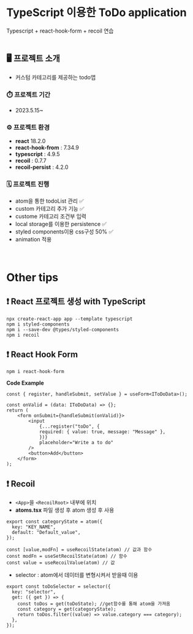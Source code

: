 # TypeScript 이용한 ToDo application

Typescript + react-hook-form + recoil 연습
<br><br>

## 🖥️ 프로젝트 소개

- 커스텀 카테고리를 제공하는 todo앱

### ⏱️ 프로젝트 기간

- 2023.5.15~

### ⚙️ 프로젝트 환경

- **react** 18.2.0
- **react-hook-from** : 7.34.9
- **typescript** : 4.9.5
- **recoil** : 0.7.7
- **recoil-persist** : 4.2.0

### 🗓️ 프로젝트 진행

- atom을 통한 todoList 관리 ✅
- custom 카테고리 추가 기능 ✅
- custome 카테고리 조건부 입력
- local storage를 이용한 persistence ✅
- styled components이용 css구성 50% ✅
- animation 적용
  <br><br><br>

# Other tips

## ❗️ React 프로젝트 생성 with TypeScript

    npx create-react-app app --template typescript
    npm i styled-components
    npm i --save-dev @types/styled-components
    npm i recoil

## ❗️ React Hook Form

```
npm i react-hook-form
```

**Code Example**

```
const { register, handleSubmit, setValue } = useForm<IToDoData>();
```

```
const onValid = (data: IToDoData) => {};
return (
    <form onSubmit={handleSubmit(onValid)}>
        <input
            {...register("toDo", {
            required: { value: true, message: "Message" },
            })}
            placeholder="Write a to do"
        />
        <button>Add</button>
    </form>
);
```

## ❗️ Recoil

- `<App>`을 `<RecoilRoot>` 내부에 위치
- **atoms.tsx** 파일 생성 후 atom 생성 후 사용

```
export const categoryState = atom({
  key: "KEY_NAME",
  default: "Default_value",
});
```

```
const [value,modFn] = useRecoilState(atom) // 값과 함수
const modFn = useSetRecoilState(atom) // 함수
const value = useRecoilValue(atom) // 값
```

- selector : atom에서 데이터를 변형시켜서 받을때 이용

```
export const toDoSelector = selector({
  key: "selector",
  get: ({ get }) => {
    const toDos = get(toDoState); //get함수를 통해 atom을 가져옴
    const category = get(categoryState);
    return toDos.filter((value) => value.category === category);
  },
});
```
